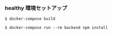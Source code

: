 ### healthy 環境セットアップ

```shell
$ docker-compose build
```

```shell
$ docker-compose run --rm backend npm install
```
